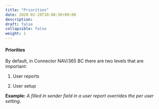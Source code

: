 ```yaml
---
title: "Priorities"
date: 2020-02-28T10:08:56+09:00
description: 
draft: false
collapsible: false
weight: 1
---
```


#### Priorities

By default, in Connector NAV/365 BC there are two levels that are important:

1.  User reports

2.  User setup

**Example:** *A filled in sender field in a user report overrides the per user setting.*